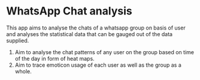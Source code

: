 # WhatsApp Chat analysis
This app aims to analyse the chats of a whatsapp group on basis of user and analyses the statistical data that can be gauged out of the data supplied. 
1. Aim to analyse the chat patterns of any user on the group based on time of the day in form of heat maps. 
2. Aim to trace emoticon usage of each user as well as the group as a whole.
